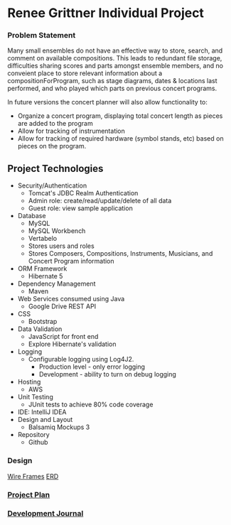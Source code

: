# Renee Grittner Individual Project

### Problem Statement
Many small ensembles do not have an effective way to store, search, and comment on available compositions. 
This leads to redundant file storage, difficulties sharing scores and parts amongst ensemble members, and no conveient place
to store relevant information about a compositionForProgram, such as stage diagrams, dates & locations last performed, and who played which parts on previous concert programs.

In future versions the concert planner will also allow functionality to:
* Organize a concert program, displaying total concert length as pieces are added to the program
* Allow for tracking of instrumentation 
* Allow for tracking of required hardware (symbol stands, etc) based on pieces on the program.

## Project Technologies

* Security/Authentication
    * Tomcat's JDBC Realm Authentication
    * Admin role: create/read/update/delete of all data
    * Guest role: view sample application
* Database
    * MySQL
    * MySQL Workbench
    * Vertabelo
    * Stores users and roles
    * Stores Composers, Compositions, Instruments, Musicians, and Concert Program information
* ORM Framework
    * Hibernate 5
* Dependency Management
    * Maven
* Web Services consumed using Java
    * Google Drive REST API
* CSS
    * Bootstrap
* Data Validation
    * JavaScript for front end
    * Explore Hibernate's validation
* Logging
    * Configurable logging using Log4J2.
        * Production level - only error logging
        * Development - ability to turn on debug logging
* Hosting
    * AWS
* Unit Testing
    * JUnit tests to achieve 80% code coverage
* IDE: IntelliJ IDEA
* Design and Layout
    * Balsamiq Mockups 3
* Repository
    * Github
    

### Design
[Wire Frames](concertPlanner.pdf)
[ERD](concertPlannerDbDesign.pdf)

### [Project Plan](projectPlan.md)

### [Development Journal](timeLog.md)